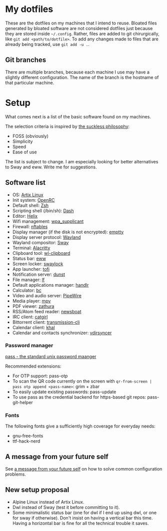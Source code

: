 # My dotfiles

These are the dotfiles on my machines that I intend to reuse.
Bloated files generated by bloated software are not considered dotfiles just because they are stored inside `~/.config`.
Rather, files are added to git chirurgically, like `git add <path/to/dotfile>`.
To add any changes made to files that are already being tracked, use `git add -u .`.

## Git branches

There are multiple branches, because each machine I use may have a slightly different configuration.
The name of the branch is the hostname of that particular machine.

# Setup

What comes next is a list of the basic software found on my machines.

The selection criteria is inspired by [the suckless philosophy](https://suckless.org/philosophy/):
- FOSS (obviously)
- Simplicity
- Speed
- Ease of use

The list is subject to change. I am especially looking for better alternatives
to Sway and eww. Write me for suggestions.

## Software list

- OS: [Artix Linux](https://artixlinux.org/)
- Init system: [OpenRC](https://wiki.gentoo.org/wiki/OpenRC)
- Default shell: [Zsh](https://www.zsh.org/)
- Scripting shell (/bin/sh): [Dash](http://gondor.apana.org.au/~herbert/dash/)
- Editor: [Helix](https://helix-editor.com/)
- Wifi management: [wpa_supplicant](https://wiki.archlinux.org/title/Wpa_supplicant)
- Firewall: [nftables](https://www.nftables.org/)
- Display manager (if the disk is not encrypted): [emptty](https://github.com/tvrzna/emptty)
- Display server protocol: [Wayland](https://wayland.freedesktop.org/)
- Wayland compositor: [Sway](https://swaywm.org/)
- Terminal: [Alacritty](https://alacritty.org/)
- Clipboard tool: [wl-clipboard](https://github.com/bugaevc/wl-clipboard)
- Status bar: [eww](https://github.com/elkowar/eww)
- Screen locker: [swaylock](https://github.com/swaywm/swaylock)
- App launcher: [tofi](https://github.com/philj56/tofi)
- Notification server: [dunst](https://dunst-project.org/)
- File manager: [lf](https://github.com/gokcehan/lf)
- Default applications manager: [handlr](https://github.com/chmln/handlr)
- Calculator: [bc](https://www.gnu.org/software/bc/)
- Video and audio server: [PipeWire](https://pipewire.org/)
- Media player: [mpv](https://mpv.io/)
- PDF viewer: [zathura](https://pwmt.org/projects/zathura/)
- RSS/Atom feed reader: [newsboat](https://newsboat.org/)
- IRC client: [catgirl](https://git.causal.agency/catgirl/about/)
- Bittorrent client: [transmission-cli](https://transmissionbt.com/)
- Calendar client: [khal](https://lostpackets.de/khal/index.html)
- Calendar and contacts synchronizer: [vdirsyncer](https://vdirsyncer.pimutils.org/en/stable/)

### Password manager

[pass - the standard unix password maanger](https://www.passwordstore.org/)

Recommended extensions:
- For OTP support: pass-otp
- To scan the QR code currently on the screen with `qr-from-screen | pass otp append <pass-name>`: grim + zbar
- To easily update existing passwords: pass-update
- To use pass as the credential backend for https-based git repos: pass-git-helper

### Fonts

The following fonts give a sufficiently high coverage for everyday needs:
- gnu-free-fonts
- ttf-hack-nerd

## A message from your future self

See [a message from your future self](https://github.com/devgioele/dotfiles/blob/zugmaschine/message-from-future-self.md)
on how to solve common configuration problems.

## New setup proposal

- Alpine Linux instead of Artix Linux.
- Dwl instead of Sway (test it before committing to it).
- Some minimalistic status bar (one for dwl if I end up using dwl, or one for sway if otherwise). Don't insist on having a vertical bar this time. Having a horizontal bar is fine for all the technical trouble it saves.
